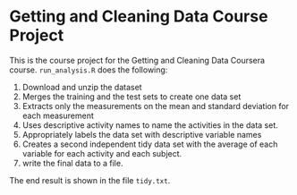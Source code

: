 # Getting and Cleaning Data Course Project

This is the course project for the Getting and Cleaning Data Coursera course.
`run_analysis.R` does the following:

1. Download and unzip the dataset
2. Merges the training and the test sets to create one data set
3. Extracts only the measurements on the mean and standard deviation for each measurement
4. Uses descriptive activity names to name the activities in the data set.
5. Appropriately labels the data set with descriptive variable names
6. Creates a second independent tidy data set with the average of each variable for each activity and each subject.
7. write the final data to a file.

The end result is shown in the file `tidy.txt`.

